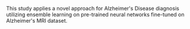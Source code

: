This study applies a novel approach for Alzheimer's Disease diagnosis utilizing ensemble learning on pre-trained neural networks fine-tuned on Alzheimer's MRI dataset.
